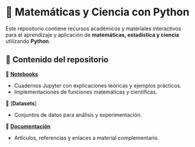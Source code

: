 # 📘 Matemáticas y Ciencia con Python

Este repositorio contiene recursos académicos y materiales interactivos para el aprendizaje y aplicación de **matemáticas, estadística y ciencia** utilizando **Python**.

## 📌 Contenido del repositorio

📂 [**Notebooks**]()  
- Cuadernos Jupyter con explicaciones teóricas y ejemplos prácticos.  
- Implementaciones de funciones matemáticas y científicas.  

📂 [**Datasets**]
- Conjuntos de datos para análisis y experimentación.  

📂 [**Documentación**]()
- Artículos, referencias y enlaces a material complementario.  


